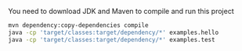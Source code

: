 You need to download JDK and Maven to compile and run this project

```sh
mvn dependency:copy-dependencies compile
java -cp 'target/classes:target/dependency/*' examples.hello
java -cp 'target/classes:target/dependency/*' examples.test
```
